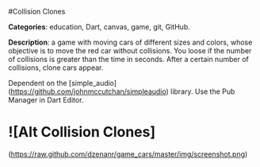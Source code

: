 #Collision Clones

**Categories**: education, Dart, canvas, game, git, GitHub.

**Description**: a game with moving cars of different sizes and colors, 
whose objective is to move the red car without collisions. 
You loose if the number of collisions is greater than the time in seconds.
After a certain number of collisions, clone cars appear.

Dependent on the 
[simple_audio] (https://github.com/johnmccutchan/simpleaudio) library.
Use the Pub Manager in Dart Editor.

# ![Alt Collision Clones] 
(https://raw.github.com/dzenanr/game_cars/master/img/screenshot.png)